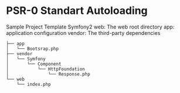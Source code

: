 PSR-0 Standart Autoloading
=================

Sample Project Template Symfony2
web: The web root directory
app: application configuration
vendor: The third-party dependencies


    ├── app
    │   └── Bootsrap.php
    ├── vendor
    │   └── Symfony
    │       └── Component
    │           └── HttpFoundation
    │               └── Response.php
    └── web
        └── index.php
